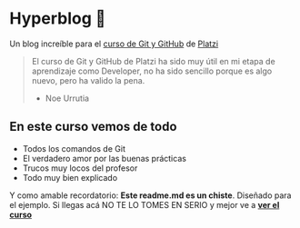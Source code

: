# Hyperblog 💚
Un blog increíble para el [ curso de Git y GitHub](https://platzi.com/cursos/git-github) de [Platzi](https://platzi.com "Platzi")
>El curso de Git y GitHub de Platzi ha sido muy útil en mi etapa de aprendizaje como Developer, no ha sido sencillo porque es algo nuevo, pero ha valido la pena.
>- Noe Urrutia

<h2>En este curso vemos de todo</h2>

* Todos los comandos de Git
* El verdadero amor por las buenas prácticas
* Trucos muy locos del profesor 
* Todo muy bien explicado

Y como amable recordatorio: **Este readme.md es un chiste**. Diseñado para el ejemplo. Si llegas acá NO TE LO TOMES EN SERIO y mejor ve a [**ver el curso**](https://platzi.com/cursos/git-github/ "ver el curso")
